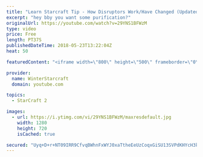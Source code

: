 ```yaml
---
title: "Learn Starcraft Tip - How Disruptors Work/Have Changed (Updated Patch 4.0 2018)"
excerpt: "hey bby you want some purification?"
originalUrl: https://youtube.com/watch?v=29YNS1BFWzM
type: video
price: Free
length: PT37S
publishedDateTime: 2018-05-23T13:22:04Z
heat: 50

featuredContent: "<iframe width=\"800\" height=\"500\" frameborder=\"0\" src=\"https://www.youtube.com/embed/29YNS1BFWzM\" allow=\"accelerometer; autoplay; encrypted-media; gyroscope; picture-in-picture\" allowfullscreen></iframe>"

provider:
  name: WinterStarcraft
  domain: youtube.com

topics:
  - StarCraft 2

images:
  - url: https://i.ytimg.com/vi/29YNS1BFWzM/maxresdefault.jpg
    width: 1280
    height: 720
    isCached: true

secured: "Uyq+D+r+NT09IRR9CfvqBWhnFxWYJ0xaTtheEeUzCoqxGiSU13SVPdKHYcH3kMFPs1+NPk5xykadQvjCAUjMLLcTtcYxMTY16OeaXpN0qk0wmcsZb+b1xklYR+T3F2S3CKWPFuh3UsRphWlW07NUDyHhjwvL1FiyutmWLaAifo8+NatnqldPN2qUPkzDCpVq2Ao0VWrlyFwSMOdH6Fylf80wnHgWFnk7jnLjNqWqB/seY7VEcrOBabxCexw4pOcBECyOW5PddvS9qTxaLVnKdn/F1SPKx1vmkjSI0bKIcO8bNk1Yf71SOvHYdP/49BBGnngFXGvjuq+hTiAxyeXO1k40Y9crXglFvU+Q1d8Bzi9cZbIslh5U7rs+nqGb7zcVE8Pb3sZx9ePTMMFAPF0GDb1fXA15x54hrphQZgxhzh4=;syljbVOECpQs0gXHQHQp8w=="
---
```


